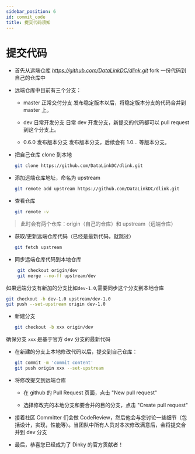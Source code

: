 ```yaml
---
sidebar_position: 6
id: commit_code
title: 提交代码须知
---
```




# 提交代码

* 首先从远端仓库 *https://github.com/DataLinkDC/dlink.git*  fork 一份代码到自己的仓库中

* 远端仓库中目前有三个分支：

    * master 正常交付分支
      发布稳定版本以后，将稳定版本分支的代码合并到 master 上。

    * dev 日常开发分支
      日常 dev 开发分支，新提交的代码都可以 pull request 到这个分支上。

    * 0.6.0 发布版本分支
      发布版本分支，后续会有 1.0... 等版本分支。

* 把自己仓库 clone 到本地

  ```sh
  git clone https://github.com/DataLinkDC/dlink.git
  ```

* 添加远端仓库地址，命名为 upstream

  ```sh
  git remote add upstream https://github.com/DataLinkDC/dlink.git
  ```



* 查看仓库

  ```sh
  git remote -v
  ```

> 此时会有两个仓库：origin（自己的仓库）和 upstream（远端仓库）

* 获取/更新远端仓库代码（已经是最新代码，就跳过）

  ```sh
  git fetch upstream
  ```


* 同步远端仓库代码到本地仓库

  ```sh
   git checkout origin/dev
   git merge --no-ff upstream/dev
  ```

如果远端分支有新加的分支比如`dev-1.0`,需要同步这个分支到本地仓库

  ```sh
  git checkout -b dev-1.0 upstream/dev-1.0
  git push --set-upstream origin dev-1.0
  ```

* 新建分支

  ```sh
  git checkout -b xxx origin/dev
  ```

确保分支 `xxx` 是基于官方 dev 分支的最新代码


* 在新建的分支上本地修改代码以后，提交到自己仓库：

  ```sh
  git commit -m 'commit content'
  git push origin xxx --set-upstream
  ```

* 将修改提交到远端仓库

    * 在 github 的 Pull Request 页面，点击 "New pull request"

    * 选择修改完的本地分支和要合并的目的分支，点击 "Create pull request"

* 接着社区 Committer 们会做 CodeReview，然后他会与您讨论一些细节（包括设计，实现，性能等）。当团队中所有人员对本次修改满意后，会将提交合并到 dev 分支

* 最后，恭喜您已经成为了 Dinky 的官方贡献者！